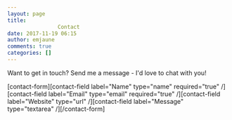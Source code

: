 ```yaml
---
layout: page
title: 
				Contact		
date: 2017-11-19 06:15
author: emjaune
comments: true
categories: []
---
```

Want to get in touch? Send me a message - I'd love to chat with you!

[contact-form][contact-field label="Name" type="name"  required="true" /][contact-field label="Email" type="email" required="true" /][contact-field label="Website" type="url" /][contact-field label="Message" type="textarea" /][/contact-form]
